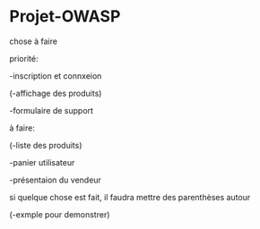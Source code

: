 ﻿# Projet-OWASP

chose à faire

priorité:

  -inscription et connxeion
  
  (-affichage des produits)
  
  -formulaire de support
  

à faire:

  (-liste des produits)
  
  -panier utilisateur
  
  -présentaion du vendeur
  
  

si quelque chose est fait, il faudra mettre des parenthèses autour

  (-exmple pour demonstrer)
